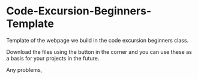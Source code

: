# Code-Excursion-Beginners-Template

Template of the webpage we build in the code excursion beginners class.

Download the files using the button in the corner and you can use these as a basis for your projects in the future.

Any problems, 
